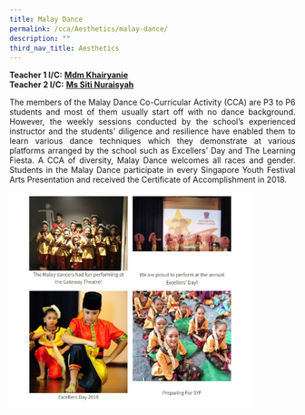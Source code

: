 ```yaml
---
title: Malay Dance
permalink: /cca/Aesthetics/malay-dance/
description: ""
third_nav_title: Aesthetics
---
```

**Teacher 1 I/C:**&nbsp;**[Mdm Khairyanie](mailto:khairyanie_kamsani@schools.gov.sg)**  <br>
**Teacher 2 I/C:**&nbsp;**[Ms Siti Nuraisyah](mailto:siti_nuraisyah_razali@schools.gov.sg)**

<p align="justify">The members of the Malay Dance Co-Curricular Activity (CCA) are P3 to P6 students and most of them usually start off with no dance background. However, the weekly sessions conducted by the school’s experienced instructor and the students’ diligence and resilience have enabled them to learn various dance techniques which they demonstrate at various platforms arranged by the school such as Excellers’ Day and The Learning Fiesta. A CCA of diversity, Malay Dance welcomes all races and gender. Students in the Malay Dance participate in every Singapore Youth Festival Arts Presentation and received the Certificate of Accomplishment in 2018.</p>

<img src="/images/photo1668930059.jpeg" style="width:85%">
